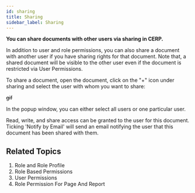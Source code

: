 ```yaml
---
id: sharing
title: Sharing
sidebar_label: Sharing
---
```


**You can share documents with other users via sharing in CERP.**

In addition to user and role permissions, you can also share a document with another user if you have sharing rights for that document. Note that, a shared document will be visible to the other user even if the document is restricted via User Permissions.

To share a document, open the document, click on the "+" icon under sharing and select the user with whom you want to share:

~~gif~~

In the popup window, you can either select all users or one particular user.

Read, write, and share access can be granted to the user for this document. Ticking 'Notify by Email' will send an email notifying the user that this document has been shared with them.

## Related Topics

1. Role and Role Profile
1. Role Based Permissions
1. User Permissions
1. Role Permission For Page And Report
